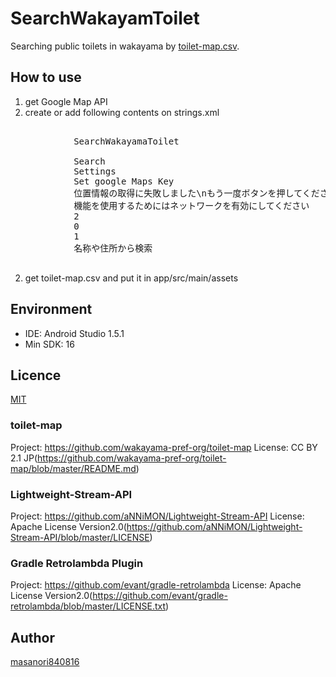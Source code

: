 # SearchWakayamToilet
Searching public toilets in wakayama by [toilet-map.csv](https://github.com/wakayama-pref-org/toilet-map/blob/master/toilet-map.csv).

## How to use
1. get Google Map API
2. create or add following contents on strings.xml
<pre>
        <resources>
            <string name="app_name">SearchWakayamaToilet</string>
            <string name="label_action"></string>
            <string name="action_search">Search</string>
            <string name="action_settings">Settings</string>
            <string name="google_maps_key">Set google Maps Key</string>
            <string name="toast_failed_getting_location">位置情報の取得に失敗しました\nもう一度ボタンを押してください</string>
            <string name="toast_no_networks">機能を使用するためにはネットワークを有効にしてください</string>
            <string name="request_enable_location">2</string>
            <string name="handler_get_csv">0</string>
            <string name="handler_get_location">1</string>
            <string name="searchview_queryhint">名称や住所から検索</string>
        </resources>
</pre>
2. get toilet-map.csv and put it in app/src/main/assets

## Environment
* IDE: Android Studio 1.5.1
* Min SDK: 16

## Licence
[MIT](https://github.com/tcnksm/tool/blob/master/LICENCE)

### toilet-map
Project: https://github.com/wakayama-pref-org/toilet-map
License: CC BY 2.1 JP(https://github.com/wakayama-pref-org/toilet-map/blob/master/README.md)

### Lightweight-Stream-API
Project: https://github.com/aNNiMON/Lightweight-Stream-API
License: Apache License Version2.0(https://github.com/aNNiMON/Lightweight-Stream-API/blob/master/LICENSE)

### Gradle Retrolambda Plugin
Project: https://github.com/evant/gradle-retrolambda
License: Apache License Version2.0(https://github.com/evant/gradle-retrolambda/blob/master/LICENSE.txt)

## Author
[masanori840816](https://github.com/masanori840816)
